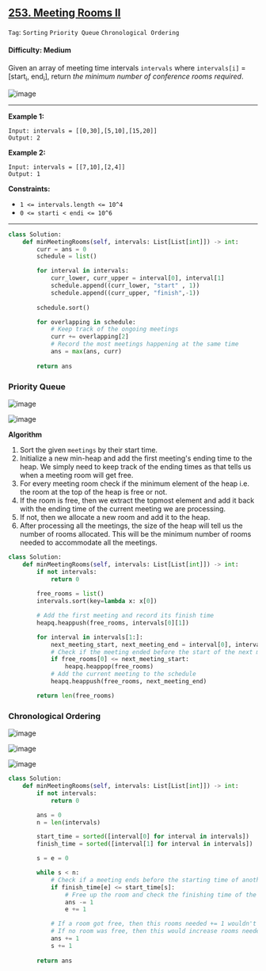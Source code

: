 ## [253. Meeting Rooms II](https://leetcode.com/problems/meeting-rooms-ii/)

```Tag```: ```Sorting``` ```Priority Queue``` ```Chronological Ordering```

#### Difficulty: Medium

Given an array of meeting time intervals ```intervals``` where ```intervals[i]``` = [start<sub>i</sub>, end<sub>i</sub>], return _the minimum number of conference rooms required_.

![image](https://user-images.githubusercontent.com/35042430/228691703-a3c42cd9-e8f6-48e5-bfb0-59cbbf0be49a.png)

---

__Example 1:__
```
Input: intervals = [[0,30],[5,10],[15,20]]
Output: 2
```

__Example 2:__
```
Input: intervals = [[7,10],[2,4]]
Output: 1
```

__Constraints:__

- ```1 <= intervals.length <= 10^4```
- ```0 <= starti < endi <= 10^6```

---

```Python
class Solution:
    def minMeetingRooms(self, intervals: List[List[int]]) -> int:
        curr = ans = 0
        schedule = list()

        for interval in intervals:
            curr_lower, curr_upper = interval[0], interval[1]
            schedule.append((curr_lower, "start" , 1))
            schedule.append((curr_upper, "finish",-1))
        
        schedule.sort()

        for overlapping in schedule:
            # Keep track of the ongoing meetings
            curr += overlapping[2]
            # Record the most meetings happening at the same time 
            ans = max(ans, curr)
        
        return ans
```

### Priority Queue

![image](https://leetcode.com/problems/meeting-rooms-ii/Figures/253/253_Meeting_Rooms_II_Diag_1.png)

![image](https://leetcode.com/problems/meeting-rooms-ii/Figures/253/253_Meeting_Rooms_II_Diag_2.png)

__Algorithm__

1. Sort the given ```meetings``` by their start time.
2. Initialize a new min-heap and add the first meeting's ending time to the heap. We simply need to keep track of the ending times as that tells us when a meeting room will get free.
3. For every meeting room check if the minimum element of the heap i.e. the room at the top of the heap is free or not.
4. If the room is free, then we extract the topmost element and add it back with the ending time of the current meeting we are processing.
5. If not, then we allocate a new room and add it to the heap.
6. After processing all the meetings, the size of the heap will tell us the number of rooms allocated. This will be the minimum number of rooms needed to accommodate all the meetings.

```Python
class Solution:
    def minMeetingRooms(self, intervals: List[List[int]]) -> int:
        if not intervals:
            return 0
        
        free_rooms = list()
        intervals.sort(key=lambda x: x[0])

        # Add the first meeting and record its finish time
        heapq.heappush(free_rooms, intervals[0][1])

        for interval in intervals[1:]:
            next_meeting_start, next_meeting_end = interval[0], interval[1]
            # Check if the meeting ended before the start of the next meeting
            if free_rooms[0] <= next_meeting_start:
                heapq.heappop(free_rooms)
            # Add the current meeting to the schedule
            heapq.heappush(free_rooms, next_meeting_end)

        return len(free_rooms)
```
 
### Chronological Ordering

![image](https://leetcode.com/problems/meeting-rooms-ii/Figures/253/253_Meeting_Rooms_II_Diag_3.png)

![image](https://leetcode.com/problems/meeting-rooms-ii/Figures/253/253_Meeting_Rooms_II_Diag_4.png)

![image](https://leetcode.com/problems/meeting-rooms-ii/Figures/253/253_Meeting_Rooms_II_Diag_5.png)



```Python
class Solution:
    def minMeetingRooms(self, intervals: List[List[int]]) -> int:
        if not intervals:
            return 0

        ans = 0
        n = len(intervals)

        start_time = sorted([interval[0] for interval in intervals])
        finish_time = sorted([interval[1] for interval in intervals])

        s = e = 0

        while s < n:
            # Check if a meeting ends before the starting time of another meeting
            if finish_time[e] <= start_time[s]:
                # Free up the room and check the finishing time of the next meeting
                ans -= 1
                e += 1

            # If a room got free, then this rooms needed += 1 wouldn't have any effect, rooms needed remain the same in that case. 
            # If no room was free, then this would increase rooms needed
            ans += 1
            s += 1
        
        return ans
```
